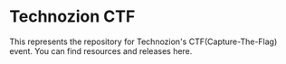 # Technozion CTF

This represents the repository for Technozion's CTF(Capture-The-Flag) event.
You can find resources and releases here.
